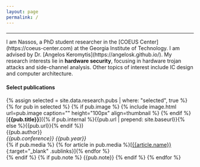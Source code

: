 ```yaml
---
layout: page
permalink: /
---
```


<h4></h4>
<hr>
I am Nassos, a PhD student researcher in the [COEUS Center](https://coeus-center.com) at the Georgia Institute of Technology.
I am advised by Dr. [Angelos Keromytis](https://angelosk.github.io/).
My research interests lie in <span class="underline"><b>hardware security</b></span>, focusing in hardware trojan attacks and side-channel analysis. Other topics of interest include IC design and computer architecture.

#### Select publications 

{% assign selected = site.data.research.pubs | where: "selected", true %}
{% for pub in selected %}
{% if pub.image %}
{% include image.html url=pub.image caption="" height="100px" align=thumbnail %}
{% endif %}
[**{{pub.title}}**]({% if pub.internal %}{{pub.url | prepend: site.baseurl}}{% else %}{{pub.url}}{% endif %})<br />
{{pub.author}}<br />
*{{pub.conference}}* *{{pub.year}}*
<br>
{% if pub.media %}&nbsp;{% for article in pub.media %}[[{{article.name}}]({{article.url}}){:target="_blank" .sublinks}]{% endfor %}<br>{% endif %}
{% if pub.note %} {{pub.note}}
{% endif %}
{% endfor %}
